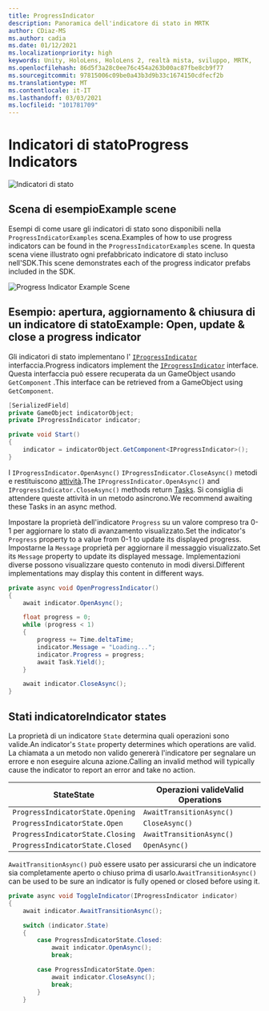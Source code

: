 ```yaml
---
title: ProgressIndicator
description: Panoramica dell'indicatore di stato in MRTK
author: CDiaz-MS
ms.author: cadia
ms.date: 01/12/2021
ms.localizationpriority: high
keywords: Unity, HoloLens, HoloLens 2, realtà mista, sviluppo, MRTK,
ms.openlocfilehash: 86d5f3a28c0ee76c454a263b00ac87fbe8cb9f77
ms.sourcegitcommit: 97815006c09be0a43b3d9b33c1674150cdfecf2b
ms.translationtype: MT
ms.contentlocale: it-IT
ms.lasthandoff: 03/03/2021
ms.locfileid: "101781709"
---
```

# <a name="progress-indicators"></a><span data-ttu-id="9475f-104">Indicatori di stato</span><span class="sxs-lookup"><span data-stu-id="9475f-104">Progress Indicators</span></span>

![Indicatori di stato](../images/progress-indicator/MRTK_ProgressIndicator_Main.png)

## <a name="example-scene"></a><span data-ttu-id="9475f-106">Scena di esempio</span><span class="sxs-lookup"><span data-stu-id="9475f-106">Example scene</span></span>

<span data-ttu-id="9475f-107">Esempi di come usare gli indicatori di stato sono disponibili nella `ProgressIndicatorExamples` scena.</span><span class="sxs-lookup"><span data-stu-id="9475f-107">Examples of how to use progress indicators can be found in the `ProgressIndicatorExamples` scene.</span></span> <span data-ttu-id="9475f-108">In questa scena viene illustrato ogni prefabbricato indicatore di stato incluso nell'SDK.</span><span class="sxs-lookup"><span data-stu-id="9475f-108">This scene demonstrates each of the progress indicator prefabs included in the SDK.</span></span>

<img src="../images/progress-indicator/MRTK_ProgressIndicator_Examples.png" alt="Progress Indicator Example Scene">

## <a name="example-open-update--close-a-progress-indicator"></a><span data-ttu-id="9475f-109">Esempio: apertura, aggiornamento & chiusura di un indicatore di stato</span><span class="sxs-lookup"><span data-stu-id="9475f-109">Example: Open, update & close a progress indicator</span></span>

<span data-ttu-id="9475f-110">Gli indicatori di stato implementano l' [`IProgressIndicator`](xref:Microsoft.MixedReality.Toolkit.UI.IProgressIndicator) interfaccia.</span><span class="sxs-lookup"><span data-stu-id="9475f-110">Progress indicators implement the [`IProgressIndicator`](xref:Microsoft.MixedReality.Toolkit.UI.IProgressIndicator) interface.</span></span> <span data-ttu-id="9475f-111">Questa interfaccia può essere recuperata da un GameObject usando `GetComponent` .</span><span class="sxs-lookup"><span data-stu-id="9475f-111">This interface can be retrieved from a GameObject using `GetComponent`.</span></span>

```c#
[SerializedField]
private GameObject indicatorObject;
private IProgressIndicator indicator;

private void Start()
{
    indicator = indicatorObject.GetComponent<IProgressIndicator>();
}
```

<span data-ttu-id="9475f-112">I `IProgressIndicator.OpenAsync()` `IProgressIndicator.CloseAsync()` metodi e restituiscono [attività](xref:System.Threading.Tasks.Task).</span><span class="sxs-lookup"><span data-stu-id="9475f-112">The `IProgressIndicator.OpenAsync()` and `IProgressIndicator.CloseAsync()` methods return [Tasks](xref:System.Threading.Tasks.Task).</span></span> <span data-ttu-id="9475f-113">Si consiglia di attendere queste attività in un metodo asincrono.</span><span class="sxs-lookup"><span data-stu-id="9475f-113">We recommend awaiting these Tasks in an async method.</span></span>

<span data-ttu-id="9475f-114">Impostare la proprietà dell'indicatore `Progress` su un valore compreso tra 0-1 per aggiornare lo stato di avanzamento visualizzato.</span><span class="sxs-lookup"><span data-stu-id="9475f-114">Set the indicator's `Progress` property to a value from 0-1 to update its displayed progress.</span></span> <span data-ttu-id="9475f-115">Impostarne la `Message` proprietà per aggiornare il messaggio visualizzato.</span><span class="sxs-lookup"><span data-stu-id="9475f-115">Set its `Message` property to update its displayed message.</span></span> <span data-ttu-id="9475f-116">Implementazioni diverse possono visualizzare questo contenuto in modi diversi.</span><span class="sxs-lookup"><span data-stu-id="9475f-116">Different implementations may display this content in different ways.</span></span>

```c#
private async void OpenProgressIndicator()
{
    await indicator.OpenAsync();

    float progress = 0;
    while (progress < 1)
    {
        progress += Time.deltaTime;
        indicator.Message = "Loading...";
        indicator.Progress = progress;
        await Task.Yield();
    }

    await indicator.CloseAsync();
}
```

## <a name="indicator-states"></a><span data-ttu-id="9475f-117">Stati indicatore</span><span class="sxs-lookup"><span data-stu-id="9475f-117">Indicator states</span></span>

<span data-ttu-id="9475f-118">La proprietà di un indicatore `State` determina quali operazioni sono valide.</span><span class="sxs-lookup"><span data-stu-id="9475f-118">An indicator's `State` property determines which operations are valid.</span></span> <span data-ttu-id="9475f-119">La chiamata a un metodo non valido genererà l'indicatore per segnalare un errore e non eseguire alcuna azione.</span><span class="sxs-lookup"><span data-stu-id="9475f-119">Calling an invalid method will typically cause the indicator to report an error and take no action.</span></span>

<span data-ttu-id="9475f-120">State</span><span class="sxs-lookup"><span data-stu-id="9475f-120">State</span></span> | <span data-ttu-id="9475f-121">Operazioni valide</span><span class="sxs-lookup"><span data-stu-id="9475f-121">Valid Operations</span></span>
--- | ---
`ProgressIndicatorState.Opening` | `AwaitTransitionAsync()`
`ProgressIndicatorState.Open` | `CloseAsync()`
`ProgressIndicatorState.Closing` | `AwaitTransitionAsync()`
`ProgressIndicatorState.Closed` | `OpenAsync()`

<span data-ttu-id="9475f-122">`AwaitTransitionAsync()` può essere usato per assicurarsi che un indicatore sia completamente aperto o chiuso prima di usarlo.</span><span class="sxs-lookup"><span data-stu-id="9475f-122">`AwaitTransitionAsync()` can be used to be sure an indicator is fully opened or closed before using it.</span></span>

```c#
private async void ToggleIndicator(IProgressIndicator indicator)
{
    await indicator.AwaitTransitionAsync();

    switch (indicator.State)
    {
        case ProgressIndicatorState.Closed:
            await indicator.OpenAsync();
            break;

        case ProgressIndicatorState.Open:
            await indicator.CloseAsync();
            break;
        }
    }
```
